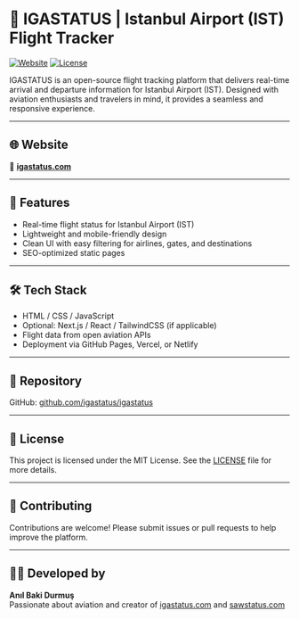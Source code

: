 
# 🛬 IGASTATUS | Istanbul Airport (IST) Flight Tracker

[![Website](https://img.shields.io/website?url=https%3A%2F%2Figastatus.com)](https://igastatus.com)
[![License](https://img.shields.io/github/license/igastatus/igastatus)](https://github.com/istanbulairport/istanbulairport.github.io/blob/master/blob/main/LICENSE)

IGASTATUS is an open-source flight tracking platform that delivers real-time arrival and departure information for Istanbul Airport (IST). Designed with aviation enthusiasts and travelers in mind, it provides a seamless and responsive experience.

---

## 🌐 Website

🔗 **[igastatus.com](https://igastatus.com)**

---

## 🚀 Features

- Real-time flight status for Istanbul Airport (IST)
- Lightweight and mobile-friendly design
- Clean UI with easy filtering for airlines, gates, and destinations
- SEO-optimized static pages

---

## 🛠️ Tech Stack

- HTML / CSS / JavaScript
- Optional: Next.js / React / TailwindCSS (if applicable)
- Flight data from open aviation APIs
- Deployment via GitHub Pages, Vercel, or Netlify

---

## 📂 Repository

GitHub: [github.com/igastatus/igastatus](https://github.com/igastatus/igastatus)

---

## 📄 License

This project is licensed under the MIT License. See the [LICENSE](https://github.com/istanbulairport/istanbulairport.github.io/blob/master/blob/main/LICENSE) file for more details.

---

## 🙌 Contributing

Contributions are welcome! Please submit issues or pull requests to help improve the platform.

---

## 👨‍💻 Developed by

**Anıl Baki Durmuş**  
Passionate about aviation and creator of [igastatus.com](https://igastatus.com) and [sawstatus.com](https://sawstatus.com)  
